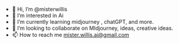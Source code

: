 - 👋 Hi, I’m @misterwillis
- 👀 I’m interested in Ai
- 🌱 I’m currently learning midjourney , chatGPT, and more.
- 💞️ I’m looking to collaborate on MIdjourney, ideas, creative ideas.
- 📫 How to reach me mister.willis.ai@gmail.com

<!---
misterwillis/misterwillis is a ✨ special ✨ repository because its `README.md` (this file) appears on your GitHub profile.
You can click the Preview link to take a look at your changes.
--->
